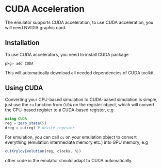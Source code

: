 # CUDA Acceleration

The emulator supports CUDA acceleration, to use
CUDA acceleration, you will need NVIDIA graphic card.

## Installation

To use CUDA accelerators, you need to install CUDA package

```julia
pkg> add CUDA
```

This will automatically download all needed dependencies of
CUDA toolkit.

## Using CUDA

Converting your CPU-based simulation to CUDA-based simulation
is simple, just use the `cu` function from `CUDA`
on the register object, which will convert the CPU-based
register to a CUDA-based register, e.g

```julia
using CUDA
reg = zero_state(5)
dreg = cu(reg) # device register
```

For emulation, you can call `cu` on your emulation object
to convert everything (emulation intermediate memory etc.)
into GPU memory, e.g

```julia
cu(KrylovEvolution(reg, clocks, h))
```

other code in the emulator should adapt to CUDA
automatically.
